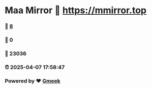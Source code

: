 # Maa Mirror :link: https://mmirror.top 
### :page_facing_up: [8](https://mmirror.top/tag.html) 
### :speech_balloon: 0 
### :hibiscus: 23036 
### :alarm_clock: 2025-04-07 17:58:47 
### Powered by :heart: [Gmeek](https://github.com/Meekdai/Gmeek)
